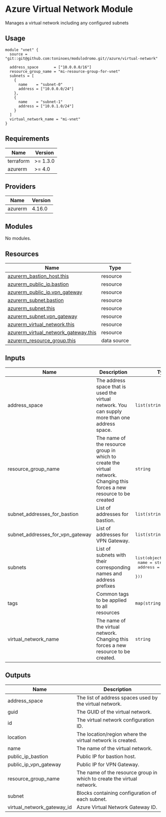 # Azure Virtual Network Module

Manages a virtual network including any configured subnets

## Usage

```hcl
module "vnet" {
  source = "git::git@github.com:toninoes/modulodromo.git//azure/virtual-network"

  address_space       = ["10.0.0.0/16"]
  resource_group_name = "mi-resource-group-for-vnet"
  subnets = [
    {
      name    = "subnet-0"
      address = ["10.0.0.0/24"]
    },
    {
      name    = "subnet-1"
      address = ["10.0.1.0/24"]
    }
  ]
  virtual_network_name = "mi-vnet"
}
```

## Requirements

| Name | Version |
|------|---------|
| terraform | >= 1.3.0 |
| azurerm | >= 4.0 |

## Providers

| Name | Version |
|------|---------|
| azurerm | 4.16.0 |

## Modules

No modules.

## Resources

| Name | Type |
|------|------|
| [azurerm_bastion_host.this](https://registry.terraform.io/providers/hashicorp/azurerm/latest/docs/resources/bastion_host) | resource |
| [azurerm_public_ip.bastion](https://registry.terraform.io/providers/hashicorp/azurerm/latest/docs/resources/public_ip) | resource |
| [azurerm_public_ip.vpn_gateway](https://registry.terraform.io/providers/hashicorp/azurerm/latest/docs/resources/public_ip) | resource |
| [azurerm_subnet.bastion](https://registry.terraform.io/providers/hashicorp/azurerm/latest/docs/resources/subnet) | resource |
| [azurerm_subnet.this](https://registry.terraform.io/providers/hashicorp/azurerm/latest/docs/resources/subnet) | resource |
| [azurerm_subnet.vpn_gateway](https://registry.terraform.io/providers/hashicorp/azurerm/latest/docs/resources/subnet) | resource |
| [azurerm_virtual_network.this](https://registry.terraform.io/providers/hashicorp/azurerm/latest/docs/resources/virtual_network) | resource |
| [azurerm_virtual_network_gateway.this](https://registry.terraform.io/providers/hashicorp/azurerm/latest/docs/resources/virtual_network_gateway) | resource |
| [azurerm_resource_group.this](https://registry.terraform.io/providers/hashicorp/azurerm/latest/docs/data-sources/resource_group) | data source |

## Inputs

| Name | Description | Type | Default | Required |
|------|-------------|------|---------|:--------:|
| address\_space | The address space that is used the virtual network. You can supply more than one address space. | `list(string)` | n/a | yes |
| resource\_group\_name | The name of the resource group in which to create the virtual network. Changing this forces a new resource to be created | `string` | n/a | yes |
| subnet\_addresses\_for\_bastion | List of addresses for bastion. | `list(string)` | `[]` | no |
| subnet\_addresses\_for\_vpn\_gateway | List of addresses for VPN Gateway. | `list(string)` | `[]` | no |
| subnets | List of subnets with their corresponding names and address prefixes | <pre>list(object({<br>    name    = string<br>    address = list(string)<br>  }))</pre> | `[]` | no |
| tags | Common tags to be applied to all resources | `map(string)` | `{}` | no |
| virtual\_network\_name | The name of the virtual network. Changing this forces a new resource to be created. | `string` | n/a | yes |

## Outputs

| Name | Description |
|------|-------------|
| address\_space | The list of address spaces used by the virtual network. |
| guid | The GUID of the virtual network. |
| id | The virtual network configuration ID. |
| location | The location/region where the virtual network is created. |
| name | The name of the virtual network. |
| public\_ip\_bastion | Public IP for bastion host. |
| public\_ip\_vpn\_gateway | Public IP for VPN Gateway. |
| resource\_group\_name | The name of the resource group in which to create the virtual network. |
| subnet | Blocks containing configuration of each subnet. |
| virtual\_network\_gateway\_id | Azure Virtual Network Gateway ID. |
